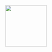 <div align="center">
<img width="auto" height="130" src="https://www.dojrp.com/uploads/monthly_2018_10/1._BCSO_Sheriffs_Banner.png.85b31f12b376832a13f8e348418204ca.png" />
</div>
